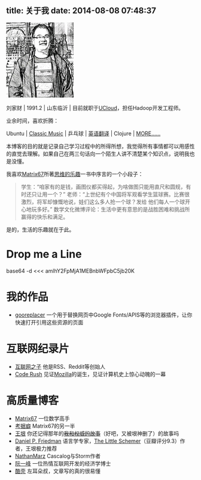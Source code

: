 title: 关于我
date: 2014-08-08 07:48:37
---

<p><img src="/images/myself.jpg" width="180" height="200" /></p>

刘家财 | 1991.2 | 山东临沂 | 目前就职于[UCloud][]，担任Hadoop开发工程师。

业余时间，喜欢折腾：

Ubuntu | [Classic Music](http://v.youku.com/v_show/id_XNDc2MDU2ODE2.html) | 乒乓球 | [英语翻译](http://importnew.com/author/liujiacai) | Clojure | [MORE……](http://liujiacai.net/blog/archives)

本博客的目的就是记录自己学习过程中的所得所想，我觉得所有事情都可以用感性的直觉去理解。如果自己在两三句话向一个陌生人讲不清楚某个知识点，说明我也是没懂。

我喜欢[Matrix67]所著[思维的乐趣](http://book.douban.com/subject/10779597/)一书中序言的一个小段子：

>学生：“咱家有的是钱，画图仪都买得起，为啥做图只能用直尺和圆规，有时还只让用一个？”
>老师：“上世纪有个中国将军观看学生篮球赛。比赛很激烈，将军却慷慨地说，娃们这么多人抢一个球？发给
他们每人一个球开心地玩多好。”
>数学文化微博评论：生活中更有意思的是战胜困难和挑战所赢得的快乐和满足。

是的，生活的乐趣就在于此。

Drop me a Line
====

base64 -d <<< amlhY2FpMjA1MEBnbWFpbC5jb20K

我的作品
====

- [gooreplacer](http://liujiacai.net/gooreplacer) 一个用于替换网页中Google Fonts/APIS等的浏览器插件，让你快速打开引用这些资源的页面

互联网纪录片
====

* [互联网之子](http://www.tudou.com/programs/view/jefojo_-HjQ/&lvt=76) 他是RSS、Reddit等创始人
* [Code Rush](http://v.youku.com/v_show/id_XNjA2NDI2MTUy.html) 见证[Mozilla](http://liujiacai.net/blog/2014/09/14/mozilla-history/)的诞生，见证计算机史上惊心动魄的一幕

高质量博客
====

* [Matrix67][] 一位数学高手 
* [考据癖][localhost] Matrix67的另一半
* [王垠][yinwang] 你还记得那年的<del>[我和权威的故事][6]</del>（好吧，又被垠神删了）的故事吗
* [Daniel P. Friedman][daniel] 语言学专家，[The Little Schemer](http://book.douban.com/subject/1632977/)（豆瓣评分9.3）作者，王垠极力推荐
* [NathanMarz][] Cascalog与Storm作者
* [阮一峰][ryf] 一位热情互联网开发的经济学博士
* [酷壳][coolshell] 左耳朵叔，文章写的真的很易懂

[UCloud]: http://www.ucloud.cn/
[Matrix67]: http://www.matrix67.com/blog/
[localhost]: http://localhost-8080.com/
[yinwang]: http://www.yinwang.org/
[6]: http://www.yinwang.org/blog-cn/2014/01/04/authority/
[ryf]: http://www.ruanyifeng.com/
[daniel]: http://www.cs.indiana.edu/~dfried/
[coolshell]: http://coolshell.cn/
[NathanMarz]: http://nathanmarz.com/
